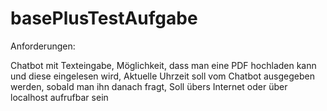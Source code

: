 # basePlusTestAufgabe

Anforderungen:

  Chatbot mit Texteingabe, 
  Möglichkeit, dass man eine PDF hochladen kann und diese eingelesen wird, 
  Aktuelle Uhrzeit soll vom Chatbot ausgegeben werden, sobald man ihn danach fragt, 
  Soll übers Internet oder über localhost aufrufbar sein
